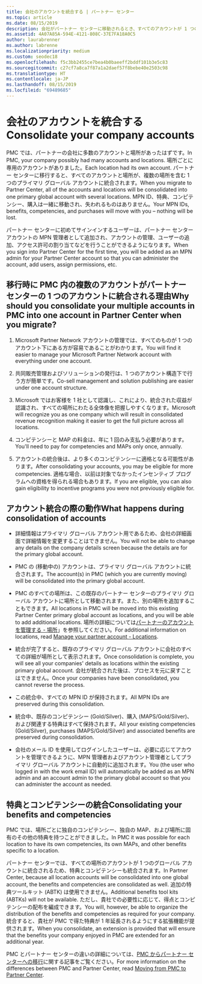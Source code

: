 ```yaml
---
title: 会社のアカウントを統合する | パートナー センター
ms.topic: article
ms.date: 08/15/2019
description: 会社がパートナー センターに移動されるとき、すべてのアカウントが 1 つのアカウントに統合されます
ms.assetid: 4A07A85A-594E-4121-808C-37E7FA18A0C5
author: laurabrenner
ms.author: labrenne
ms.localizationpriority: medium
ms.custom: seodec18
ms.openlocfilehash: f5c3bb2455ce7bea4b0baeeff2bddf101b3e5c83
ms.sourcegitcommit: c27cf7a8ca7f87a1a2daef57f8bebe40e2503c98
ms.translationtype: HT
ms.contentlocale: ja-JP
ms.lasthandoff: 08/15/2019
ms.locfileid: "69489685"
---
```

# <a name="consolidate-your-company-accounts"></a><span data-ttu-id="400d5-103">会社のアカウントを統合する</span><span class="sxs-lookup"><span data-stu-id="400d5-103">Consolidate your company accounts</span></span>

<span data-ttu-id="400d5-104">PMC では、パートナーの会社に多数のアカウントと場所があったはずです。</span><span class="sxs-lookup"><span data-stu-id="400d5-104">In PMC, your company possibly had many accounts and locations.</span></span> <span data-ttu-id="400d5-105">場所ごとに専用のアカウントがありました。</span><span class="sxs-lookup"><span data-stu-id="400d5-105">Each location had its own account.</span></span> <span data-ttu-id="400d5-106">パートナー センターに移行すると、すべてのアカウントと場所が、複数の場所を含む 1 つのプライマリ グローバル アカウントに統合されます。</span><span class="sxs-lookup"><span data-stu-id="400d5-106">When you migrate to Partner Center, all of the accounts and locations will be consolidated into one primary global account with several locations.</span></span> <span data-ttu-id="400d5-107">MPN ID、特典、コンピテンシー、購入は一緒に移動され、失われるものはありません。</span><span class="sxs-lookup"><span data-stu-id="400d5-107">Your MPN IDs, benefits, competencies, and purchases will move with you – nothing will be lost.</span></span> 

<span data-ttu-id="400d5-108">パートナー センターに初めてサインインするユーザーは、パートナー センター アカウントの MPN 管理者として追加され、アカウントの管理、ユーザーの追加、アクセス許可の割り当てなどを行うことができるようになります。</span><span class="sxs-lookup"><span data-stu-id="400d5-108">When you sign into Partner Center for the first time, you will be added as an MPN admin for your Partner Center account so that you can administer the account, add users, assign permissions, etc.</span></span> 

## <a name="why-should-you-consolidate-your-multiple-accounts-in-pmc-into-one-account-in-partner-center-when-you-migrate"></a><span data-ttu-id="400d5-109">移行時に PMC 内の複数のアカウントがパートナー センターの 1 つのアカウントに統合される理由</span><span class="sxs-lookup"><span data-stu-id="400d5-109">Why should you consolidate your multiple accounts in PMC into one account in Partner Center when you migrate?</span></span>

1. <span data-ttu-id="400d5-110">Microsoft Partner Network アカウントの管理では、すべてのものが 1 つのアカウント下にある方が容易であることがわかります。</span><span class="sxs-lookup"><span data-stu-id="400d5-110">You will find it easier to manage your Microsoft Partner Network account with everything under one account.</span></span>

2. <span data-ttu-id="400d5-111">共同販売管理およびソリューションの発行は、1 つのアカウント構造下で行う方が簡単です。</span><span class="sxs-lookup"><span data-stu-id="400d5-111">Co-sell management and solution publishing are easier under one account structure.</span></span>

3. <span data-ttu-id="400d5-112">Microsoft ではお客様を 1 社として認識し、これにより、統合された収益が認識され、すべての場所にわたる全体像を把握しやすくなります。</span><span class="sxs-lookup"><span data-stu-id="400d5-112">Microsoft will recognize you as one company which will result in consolidated revenue recognition making it easier to get the full picture across all locations.</span></span>  

4. <span data-ttu-id="400d5-113">コンピテンシーと MAP の料金は、年に 1 回のみ支払う必要があります。</span><span class="sxs-lookup"><span data-stu-id="400d5-113">You'll need to pay for competencies and MAPs only once, annually.</span></span>

5. <span data-ttu-id="400d5-114">アカウントの統合後は、より多くのコンピテンシーに適格となる可能性があります。</span><span class="sxs-lookup"><span data-stu-id="400d5-114">After consolidating your accounts, you may be eligible for more competencies.</span></span> <span data-ttu-id="400d5-115">適格な場合、以前は対象でなかったインセンティブ プログラムへの資格を得られる場合もあります。</span><span class="sxs-lookup"><span data-stu-id="400d5-115">If you are eligible, you can also gain eligibility to incentive programs you were not previously eligible for.</span></span>


## <a name="what-happens-during-consolidation-of-accounts"></a><span data-ttu-id="400d5-116">アカウント統合の際の動作</span><span class="sxs-lookup"><span data-stu-id="400d5-116">What happens during consolidation of accounts</span></span>

- <span data-ttu-id="400d5-117">詳細情報はプライマリ グローバル アカウント用であるため、会社の詳細画面で詳細情報を変更することはできません。</span><span class="sxs-lookup"><span data-stu-id="400d5-117">You will not be able to change any details on the company details screen because the details are for the primary global account.</span></span> 

- <span data-ttu-id="400d5-118">PMC の (移動中の) アカウントは、プライマリ グローバル アカウントに統合されます。</span><span class="sxs-lookup"><span data-stu-id="400d5-118">The account(s) in PMC (which you are currently moving) will be consolidated into the primary global account.</span></span> 

- <span data-ttu-id="400d5-119">PMC のすべての場所は、この既存のパートナー センターのプライマリ グローバル アカウントに場所として移動されます。また、別の場所を追加することもできます。</span><span class="sxs-lookup"><span data-stu-id="400d5-119">All locations in PMC will be moved into this existing Partner Center primary global account as locations, and you will be able to add additional locations.</span></span> <span data-ttu-id="400d5-120">場所の詳細については[パートナーのアカウントを管理する - 場所](manage-locations.md)」を参照してください。</span><span class="sxs-lookup"><span data-stu-id="400d5-120">For additional information on locations, read  [Manage your partner account - Locations](manage-locations.md).</span></span>

- <span data-ttu-id="400d5-121">統合が完了すると、既存のプライマリ グローバル アカウントに会社のすべての詳細が場所として表示されます。</span><span class="sxs-lookup"><span data-stu-id="400d5-121">Once consolidation is complete, you will see all your companies' details as locations within the existing primary global account.</span></span> <span data-ttu-id="400d5-122">会社が統合された後は、プロセスを元に戻すことはできません。</span><span class="sxs-lookup"><span data-stu-id="400d5-122">Once your companies have been consolidated, you cannot reverse the process.</span></span>

- <span data-ttu-id="400d5-123">この統合中、すべての MPN ID が保持されます。</span><span class="sxs-lookup"><span data-stu-id="400d5-123">All MPN IDs are preserved during this consolidation.</span></span>

- <span data-ttu-id="400d5-124">統合中、既存のコンピテンシー (Gold/Silver)、購入 (MAPS/Gold/Silver)、および関連する特典はすべて保持されます。</span><span class="sxs-lookup"><span data-stu-id="400d5-124">All your existing competencies (Gold/Silver), purchases (MAPS/Gold/Silver) and associated benefits are preserved during consolidation.</span></span>

- <span data-ttu-id="400d5-125">会社のメール ID を使用してログインしたユーザーは、必要に応じてアカウントを管理できるように、MPN 管理者およびアカウント管理者としてプライマリ グローバル アカウントに自動的に追加されます。</span><span class="sxs-lookup"><span data-stu-id="400d5-125">You (the user who logged in with the work email ID) will automatically be added as an MPN admin and an account admin to the primary global account so that you can administer the account as needed.</span></span> 


## <a name="consolidating-your-benefits-and-competencies"></a><span data-ttu-id="400d5-126">特典とコンピテンシーの統合</span><span class="sxs-lookup"><span data-stu-id="400d5-126">Consolidating your benefits and competencies</span></span>

<span data-ttu-id="400d5-127">PMC では、場所ごとに独自のコンピテンシー、独自の MAP、および場所に固有のその他の特典を持つことができました。</span><span class="sxs-lookup"><span data-stu-id="400d5-127">In PMC it was possible for each location to have its own competencies, its own MAPs, and other benefits specific to a location.</span></span>

<span data-ttu-id="400d5-128">パートナー センターでは、すべての場所のアカウントが 1 つのグローバル アカウントに統合されるため、特典とコンピテンシーも統合されます。</span><span class="sxs-lookup"><span data-stu-id="400d5-128">In Partner Center, because all location accounts will be consolidated into one global account, the benefits and competencies are consolidated as well.</span></span> <span data-ttu-id="400d5-129">追加の特典ツールキット (ABTK) は使用できません。</span><span class="sxs-lookup"><span data-stu-id="400d5-129">Additional benefits tool kits (ABTKs) will not be available.</span></span> <span data-ttu-id="400d5-130">ただし、貴社での必要性に応じて、得点とコンピテンシーの配布を編成できます。</span><span class="sxs-lookup"><span data-stu-id="400d5-130">You will, however, be able to organize the distribution of the benefits and competencies as required for your company.</span></span> <span data-ttu-id="400d5-131">統合すると、貴社が PMC で得た特典が 1 年延長されるようにする拡張機能が提供されます。</span><span class="sxs-lookup"><span data-stu-id="400d5-131">When you consolidate, an extension is provided that will ensure that the benefits your company enjoyed in PMC are extended for an additional year.</span></span>

<span data-ttu-id="400d5-132">PMC とパートナー センターの違いの詳細については、[PMC からパートナー センターへの移行](guide-to-migration.md)に関する記事をご覧ください。</span><span class="sxs-lookup"><span data-stu-id="400d5-132">For more information on the differences between PMC and Partner Center, read [Moving from PMC to Partner Center](guide-to-migration.md).</span></span>

